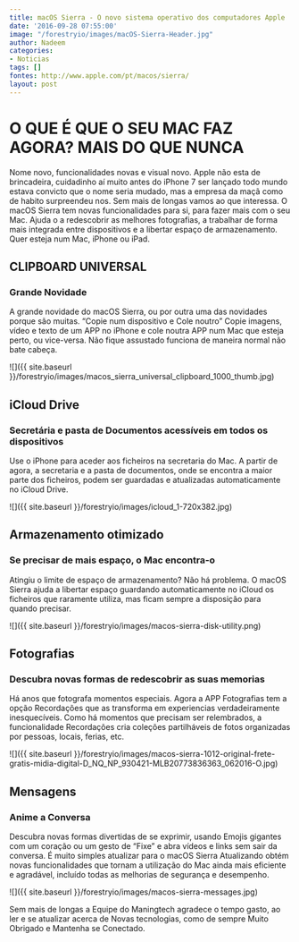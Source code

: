 ```yaml
---
title: macOS Sierra - O novo sistema operativo dos computadores Apple
date: '2016-09-28 07:55:00'
image: "/forestryio/images/macOS-Sierra-Header.jpg"
author: Nadeem
categories:
- Noticias
tags: []
fontes: http://www.apple.com/pt/macos/sierra/
layout: post
---
```

# O QUE É QUE O SEU MAC FAZ AGORA? MAIS DO QUE NUNCA
Nome novo, funcionalidades novas e visual novo. Apple não esta de brincadeira, cuidadinho aí muito antes do iPhone 7 ser lançado todo mundo estava convicto que o nome seria mudado, mas a empresa da maçã como de habito surpreendeu nos. Sem mais de longas vamos ao que interessa.
O macOS Sierra tem novas funcionalidades para si, para fazer mais com o seu Mac. Ajuda o a redescobrir as melhores fotografias, a trabalhar de forma mais integrada entre dispositivos e a libertar espaço de armazenamento. Quer esteja num Mac, iPhone ou iPad.

## CLIPBOARD UNIVERSAL 
### Grande Novidade 
A grande novidade do macOS Sierra, ou por outra uma das novidades porque são muitas.
“Copie num dispositivo e Cole noutro”
Copie imagens, vídeo e texto de um APP no iPhone e cole noutra APP num Mac que esteja perto, ou vice-versa. Não fique assustado funciona de maneira normal não bate cabeça.

![]({{ site.baseurl }}/forestryio/images/macos_sierra_universal_clipboard_1000_thumb.jpg)

## iCloud Drive 
### Secretária e pasta de Documentos acessíveis em todos os dispositivos
Use o iPhone para aceder aos ficheiros na secretaria do Mac. A partir de agora, a secretaria e a pasta de documentos, onde se encontra a maior parte dos ficheiros, podem ser guardadas e atualizadas automaticamente no iCloud Drive.

![]({{ site.baseurl }}/forestryio/images/icloud_1-720x382.jpg)

## Armazenamento otimizado
###  Se precisar de mais espaço, o Mac encontra-o
Atingiu o limite de espaço de armazenamento? Não há problema. O macOS Sierra ajuda a libertar espaço guardando automaticamente no iCloud os ficheiros que raramente utiliza, mas ficam sempre a disposição para quando precisar.

![]({{ site.baseurl }}/forestryio/images/macos-sierra-disk-utility.png)

## Fotografias
### Descubra novas formas de redescobrir as suas memorias
Há anos que fotografa momentos especiais. Agora a APP Fotografias tem a opção Recordações que as transforma em experiencias verdadeiramente inesquecíveis.
Como há momentos que precisam ser relembrados, a funcionalidade Recordações cria coleções partilháveis de fotos organizadas por pessoas, locais, ferias, etc.

![]({{ site.baseurl }}/forestryio/images/macos-sierra-1012-original-frete-gratis-midia-digital-D_NQ_NP_930421-MLB20773836363_062016-O.jpg)

## Mensagens
### Anime a Conversa
 Descubra novas formas divertidas de se exprimir, usando Emojis gigantes com um coração ou um gesto de “Fixe” e abra vídeos e links sem sair da conversa.
É muito simples atualizar para o macOS Sierra 
Atualizando obtém novas funcionalidades que tornam a utilização do Mac ainda mais eficiente e agradável, incluído todas as melhorias de segurança e desempenho.

![]({{ site.baseurl }}/forestryio/images/macos-sierra-messages.jpg)

Sem mais de longas a Equipe do Maningtech agradece o tempo gasto, ao ler e se atualizar acerca de Novas tecnologias, como de sempre Muito Obrigado e Mantenha se Conectado.


